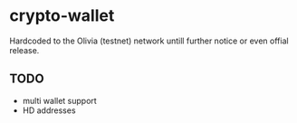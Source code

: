 # crypto-wallet

Hardcoded to the Olivia (testnet) network untill further notice or even offial release.


## TODO
- multi wallet support
- HD addresses
